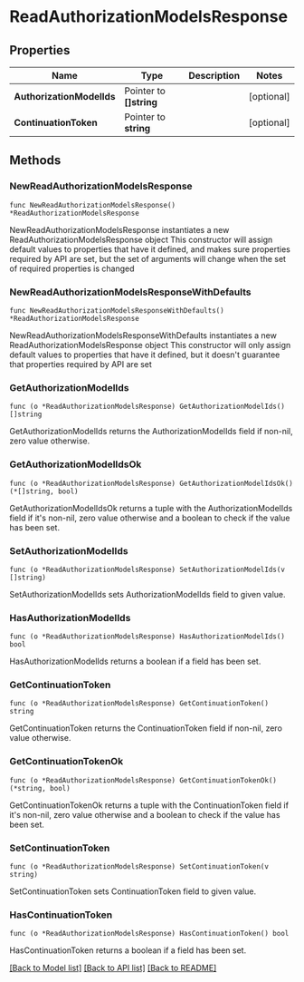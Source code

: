# ReadAuthorizationModelsResponse

## Properties

Name | Type | Description | Notes
------------ | ------------- | ------------- | -------------
**AuthorizationModelIds** | Pointer to **[]string** |  | [optional] 
**ContinuationToken** | Pointer to **string** |  | [optional] 

## Methods

### NewReadAuthorizationModelsResponse

`func NewReadAuthorizationModelsResponse() *ReadAuthorizationModelsResponse`

NewReadAuthorizationModelsResponse instantiates a new ReadAuthorizationModelsResponse object
This constructor will assign default values to properties that have it defined,
and makes sure properties required by API are set, but the set of arguments
will change when the set of required properties is changed

### NewReadAuthorizationModelsResponseWithDefaults

`func NewReadAuthorizationModelsResponseWithDefaults() *ReadAuthorizationModelsResponse`

NewReadAuthorizationModelsResponseWithDefaults instantiates a new ReadAuthorizationModelsResponse object
This constructor will only assign default values to properties that have it defined,
but it doesn't guarantee that properties required by API are set

### GetAuthorizationModelIds

`func (o *ReadAuthorizationModelsResponse) GetAuthorizationModelIds() []string`

GetAuthorizationModelIds returns the AuthorizationModelIds field if non-nil, zero value otherwise.

### GetAuthorizationModelIdsOk

`func (o *ReadAuthorizationModelsResponse) GetAuthorizationModelIdsOk() (*[]string, bool)`

GetAuthorizationModelIdsOk returns a tuple with the AuthorizationModelIds field if it's non-nil, zero value otherwise
and a boolean to check if the value has been set.

### SetAuthorizationModelIds

`func (o *ReadAuthorizationModelsResponse) SetAuthorizationModelIds(v []string)`

SetAuthorizationModelIds sets AuthorizationModelIds field to given value.

### HasAuthorizationModelIds

`func (o *ReadAuthorizationModelsResponse) HasAuthorizationModelIds() bool`

HasAuthorizationModelIds returns a boolean if a field has been set.

### GetContinuationToken

`func (o *ReadAuthorizationModelsResponse) GetContinuationToken() string`

GetContinuationToken returns the ContinuationToken field if non-nil, zero value otherwise.

### GetContinuationTokenOk

`func (o *ReadAuthorizationModelsResponse) GetContinuationTokenOk() (*string, bool)`

GetContinuationTokenOk returns a tuple with the ContinuationToken field if it's non-nil, zero value otherwise
and a boolean to check if the value has been set.

### SetContinuationToken

`func (o *ReadAuthorizationModelsResponse) SetContinuationToken(v string)`

SetContinuationToken sets ContinuationToken field to given value.

### HasContinuationToken

`func (o *ReadAuthorizationModelsResponse) HasContinuationToken() bool`

HasContinuationToken returns a boolean if a field has been set.


[[Back to Model list]](../README.md#documentation-for-models) [[Back to API list]](../README.md#documentation-for-api-endpoints) [[Back to README]](../README.md)


